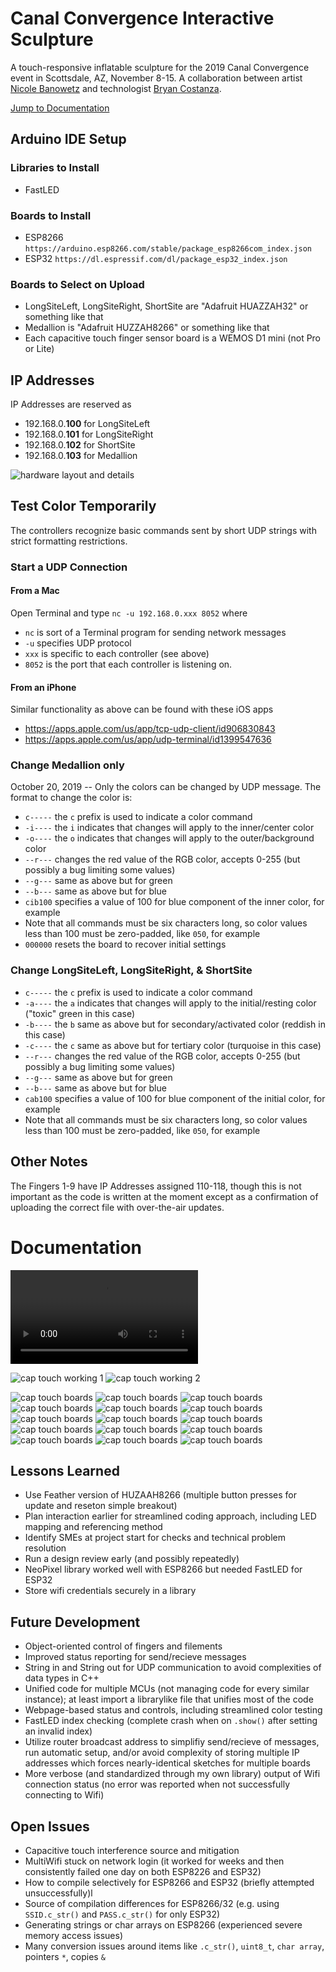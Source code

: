 # Canal Convergence Interactive Sculpture
A touch-responsive inflatable sculpture for the 2019 Canal Convergence event in Scottsdale, AZ, November 8-15. A collaboration between artist [Nicole Banowetz](http://www.nicolebanowetz.com) and technologist [Bryan Costanza](http://somuchscience.com/).

[Jump to Documentation](#documentation)

## Arduino IDE Setup
### Libraries to Install
- FastLED

### Boards to Install
- ESP8266 `https://arduino.esp8266.com/stable/package_esp8266com_index.json`
- ESP32 `https://dl.espressif.com/dl/package_esp32_index.json`

### Boards to Select on Upload
- LongSiteLeft, LongSiteRight, ShortSite are "Adafruit HUAZZAH32" or something like that
- Medallion is "Adafruit HUZZAH8266" or something like that
- Each capacitive touch finger sensor board is a WEMOS D1 mini (not Pro or Lite)

## IP Addresses
IP Addresses are reserved as
- 192.168.0.**100** for LongSiteLeft
- 192.168.0.**101** for LongSiteRight
- 192.168.0.**102** for ShortSite
- 192.168.0.**103** for Medallion

![hardware layout and details](Hardware%20Map.png)

## Test Color Temporarily
The controllers recognize basic commands sent by short UDP strings with strict formatting restrictions. 

### Start a UDP Connection
#### From a Mac
Open Terminal and type `nc -u 192.168.0.xxx 8052` where 
- `nc` is sort of a Terminal program for sending network messages
- `-u` specifies UDP protocol
- `xxx` is specific to each controller (see above)
- `8052` is the port that each controller is listening on. 

#### From an iPhone
Similar functionality as above can be found with these iOS apps
- https://apps.apple.com/us/app/tcp-udp-client/id906830843
- https://apps.apple.com/us/app/udp-terminal/id1399547636

### Change Medallion only
October 20, 2019 -- Only the colors can be changed by UDP message. The format to change the color is:
- `c-----` the `c` prefix is used to indicate a color command
- `-i----` the `i` indicates that changes will apply to the inner/center color
- `-o----` the `o` indicates that changes will apply to the outer/background color
- `--r---` changes the red value of the RGB color, accepts 0-255 (but possibly a bug limiting some values)
- `--g---` same as above but for green
- `--b---` same as above but for blue
- `cib100` specifies a value of 100 for blue component of the inner color, for example
- Note that all commands must be six characters long, so color values less than 100 must be zero-padded, like `050`, for example 
- `000000` resets the board to recover initial settings

### Change LongSiteLeft, LongSiteRight, & ShortSite
- `c-----` the `c` prefix is used to indicate a color command
- `-a----` the `a` indicates that changes will apply to the initial/resting color ("toxic" green in this case)
- `-b----` the `b` same as above but for secondary/activated color (reddish in this case)
- `-c----` the `c` same as above but for tertiary color (turquoise in this case)
- `--r---` changes the red value of the RGB color, accepts 0-255 (but possibly a bug limiting some values)
- `--g---` same as above but for green
- `--b---` same as above but for blue
- `cab100` specifies a value of 100 for blue component of the initial color, for example
- Note that all commands must be six characters long, so color values less than 100 must be zero-padded, like `050`, for example

## Other Notes

The Fingers 1-9 have IP Addresses assigned 110-118, though this is not important as the code is written at the moment except as a confirmation of uploading the correct file with over-the-air updates.

# Documentation

![inflation time lapse](Documentation/inflationtimelapse.mov)

![cap touch working 1](Documentation/cap%20touch%20working%20screenshot%201.png)
![cap touch working 2](Documentation/cap%20touch%20working%20screenshot%202.png)

![cap touch boards](Documentation/CapTouchBoardsOct19/captouchboards1.jpg)
![cap touch boards](Documentation/CapTouchBoardsOct19/captouchboards2.jpg)
![cap touch boards](Documentation/CapTouchBoardsOct19/captouchboards3.jpg)
![cap touch boards](Documentation/CapTouchBoardsOct19/captouchboards4.jpg)
![cap touch boards](Documentation/CapTouchBoardsOct19/captouchboards5%20copy.jpg)
![cap touch boards](Documentation/CapTouchBoardsOct19/captouchboards6.jpg)
![cap touch boards](Documentation/CapTouchBoardsOct19/captouchboards7.jpg)
![cap touch boards](Documentation/CapTouchBoardsOct19/captouchboards8.jpg)
![cap touch boards](Documentation/CapTouchBoardsOct19/captouchboards9.jpg)
![cap touch boards](Documentation/CapTouchBoardsOct19/captouchboards10.jpg)
![cap touch boards](Documentation/CapTouchBoardsOct19/captouchboards11.jpg)
![cap touch boards](Documentation/CapTouchBoardsOct19/captouchboards12.jpg)
![cap touch boards](Documentation/CapTouchBoardsOct19/captouchboards13.jpg)
![cap touch boards](Documentation/CapTouchBoardsOct19/captouchboards14.jpg)
![cap touch boards](Documentation/CapTouchBoardsOct19/captouchboards15.jpg)

## Lessons Learned
- Use Feather version of HUZAAH8266 (multiple button presses for update and reseton simple breakout)
- Plan interaction earlier for streamlined coding approach, including LED mapping and referencing method
- Identify SMEs at project start for checks and technical problem resolution
- Run a design review early (and possibly repeatedly)
- NeoPixel library worked well with ESP8266 but needed FastLED for ESP32
- Store wifi credentials securely in a library

## Future Development
- Object-oriented control of fingers and filements
- Improved status reporting for send/recieve messages
- String in and String out for UDP communication to avoid complexities of data types in C++
- Unified code for multiple MCUs (not managing code for every similar instance); at least import a librarylike file that unifies most of the code
- Webpage-based status and controls, including streamlined color testing
- FastLED index checking (complete crash when on `.show()` after setting an invalid index)
- Utilize router broadcast address to simplifiy send/recieve of messages, run automatic setup, and/or avoid complexity of storing multiple IP addresses which forces nearly-identical sketches for multiple boards
- More verbose (and standardized through my own library) output of Wifi connection status (no error was reported when not successfully connecting to Wifi)

## Open Issues
- Capacitive touch interference source and mitigation
- MultiWifi stuck on network login (it worked for weeks and then consistently failed one day on both ESP8226 and ESP32)
- How to compile selectively for ESP8266 and ESP32 (briefly attempted unsuccessfully)l
- Source of compilation differences for ESP8266/32 (e.g. using `SSID.c_str()` and `PASS.c_str()` for only ESP32)
- Generating strings or char arrays on ESP8266 (experienced severe memory access issues)
- Many conversion issues around items like `.c_str()`, `uint8_t`, `char array`, pointers `*`, copies `&`